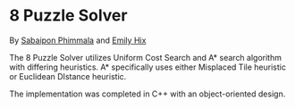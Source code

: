 # 8 Puzzle Solver
By [Sabaipon Phimmala](https://github.com/bphimmala) and [Emily Hix](https://github.com/emilyhix)

The 8 Puzzle Solver utilizes Uniform Cost Search and A* search algorithm with differing heuristics. A* specifically uses either Misplaced Tile heuristic or Euclidean DIstance heuristic.

The implementation was completed in C++ with an object-oriented design.
